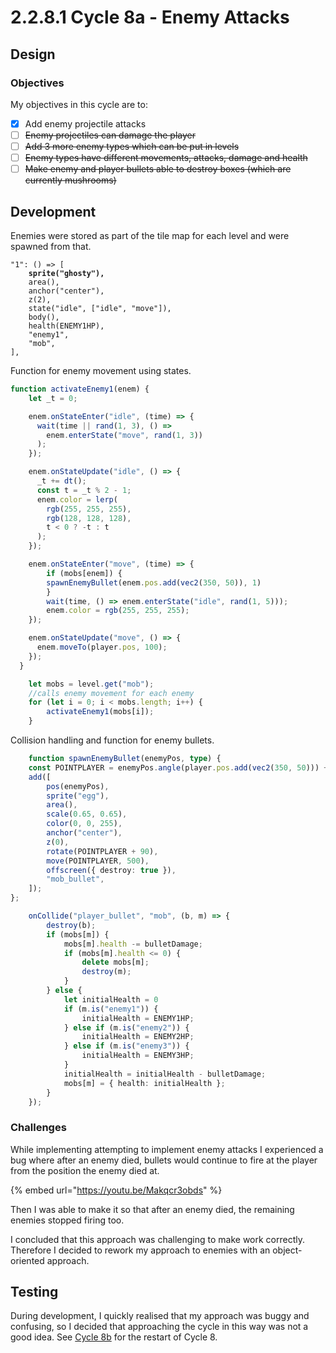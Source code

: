 # 2.2.8.1 Cycle 8a - Enemy Attacks

## Design

### Objectives

My objectives in this cycle are to:

* [x] Add enemy projectile attacks
* [ ] ~~Enemy projectiles can damage the player~~
* [ ] ~~Add 3 more enemy types which can be put in levels~~
* [ ] ~~Enemy types have different movements, attacks, damage and health~~
* [ ] ~~Make enemy and player bullets able to destroy boxes (which are currently mushrooms)~~

## Development

Enemies were stored as part of the tile map for each level and were spawned from that.

<pre class="language-javascript"><code class="lang-javascript">"1": () => [
<strong>    sprite("ghosty"),
</strong>    area(),
    anchor("center"),
    z(2),
    state("idle", ["idle", "move"]),
    body(),
    health(ENEMY1HP),
    "enemy1",
    "mob",
],
</code></pre>

Function for enemy movement using states.

```typescript
function activateEnemy1(enem) {
    let _t = 0;

    enem.onStateEnter("idle", (time) => {
      wait(time || rand(1, 3), () =>
        enem.enterState("move", rand(1, 3))
      );
    });

    enem.onStateUpdate("idle", () => {
      _t += dt();
      const t = _t % 2 - 1;
      enem.color = lerp(
        rgb(255, 255, 255),
        rgb(128, 128, 128),
        t < 0 ? -t : t
      );
    });

    enem.onStateEnter("move", (time) => {
        if (mobs[enem]) {
        spawnEnemyBullet(enem.pos.add(vec2(350, 50)), 1)
        }
        wait(time, () => enem.enterState("idle", rand(1, 5)));
        enem.color = rgb(255, 255, 255);
    });

    enem.onStateUpdate("move", () => {
      enem.moveTo(player.pos, 100);
    });
  }

    let mobs = level.get("mob");
    //calls enemy movement for each enemy
    for (let i = 0; i < mobs.length; i++) {
        activateEnemy1(mobs[i]);
    }
```

Collision handling and function for enemy bullets.

```typescript
    function spawnEnemyBullet(enemyPos, type) {
    const POINTPLAYER = enemyPos.angle(player.pos.add(vec2(350, 50))) + 180;
    add([
        pos(enemyPos),
        sprite("egg"),
        area(),
        scale(0.65, 0.65),
        color(0, 0, 255),
        anchor("center"),
        z(0),
        rotate(POINTPLAYER + 90),
        move(POINTPLAYER, 500),
        offscreen({ destroy: true }),
        "mob_bullet",
    ]);
};

    onCollide("player_bullet", "mob", (b, m) => {
        destroy(b);
        if (mobs[m]) {
            mobs[m].health -= bulletDamage;
            if (mobs[m].health <= 0) {
                delete mobs[m];
                destroy(m);
            }
        } else {
            let initialHealth = 0
            if (m.is("enemy1")) {
                initialHealth = ENEMY1HP;
            } else if (m.is("enemy2")) {
                initialHealth = ENEMY2HP;
            } else if (m.is("enemy3")) {
                initialHealth = ENEMY3HP;
            }
            initialHealth = initialHealth - bulletDamage;
            mobs[m] = { health: initialHealth }; 
        }
    });
```

### Challenges

While implementing attempting to implement enemy attacks I experienced a bug where after an enemy died, bullets would continue to fire at the player from the position the enemy died at.

{% embed url="https://youtu.be/Makqcr3obds" %}

Then I was able to make it so that after an enemy died, the remaining enemies stopped firing too.&#x20;

I concluded that this approach was challenging to make work correctly. Therefore I decided to rework my approach to enemies with an object-oriented approach.&#x20;

## Testing

During development, I quickly realised that my approach was buggy and confusing, so I decided that approaching the cycle in this way was not a good idea. See [Cycle 8b](cycle-1-9.md) for the restart of Cycle 8.

